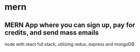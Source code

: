 # mern

## MERN App where you can sign up, pay for credits, and send mass emails
node with react full stack, utilizing redux, express and mongoDB
